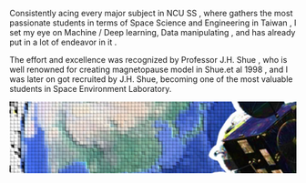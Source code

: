 

Consistently acing every major subject in NCU SS , where gathers the most passionate students in terms of Space Science and Engineering in Taiwan , I set my eye on Machine / Deep learning, Data manipulating , and has already put in a lot of endeavor in it . 

The effort and excellence was recognized by Professor J.H. Shue , who is well renowned for creating magnetopause model in Shue.et al 1998 , and I was later on got recruited by J.H. Shue, becoming one of the most valuable students in Space Environment Laboratory.


![alt www](https://github.com/KozakHou/KozakHou/blob/main/background.jfif)
